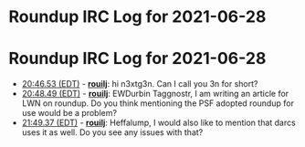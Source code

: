 # Roundup IRC Log for 2021-06-28 #
# Roundup IRC Log for 2021-06-28
* <a href="#20:46.53" id="20:46.53">20:46.53 (EDT)</a> - __[rouilj](https://github.com/rouilj)__: hi n3xtg3n. Can I call you 3n for short?
* <a href="#20:48.49" id="20:48.49">20:48.49 (EDT)</a> - __[rouilj](https://github.com/rouilj)__: EWDurbin Taggnostr, I am writing an article for LWN on roundup. Do you think mentioning the PSF adopted roundup for use would be a problem?
* <a href="#21:49.37" id="21:49.37">21:49.37 (EDT)</a> - __[rouilj](https://github.com/rouilj)__: Heffalump, I would also like to mention that darcs uses it as well. Do you see any issues with that?
